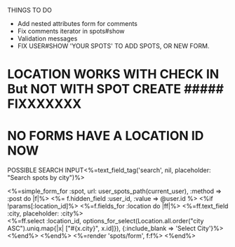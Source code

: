 THINGS TO DO

- Add nested attributes form for comments
- Fix comments iterator in spots#show
- Validation messages
- FIX USER#SHOW 'YOUR SPOTS' TO ADD SPOTS, OR NEW FORM.

# LOCATION WORKS WITH CHECK IN But NOT WITH SPOT CREATE ##### FIXXXXXXX
# NO FORMS HAVE A LOCATION ID NOW

POSSIBLE SEARCH INPUT<%=text_field_tag('search', nil, placeholder: "Search spots by city")%><br>

<%=simple_form_for :spot, url: user_spots_path(current_user), :method => :post do |f|%>
    <%= f.hidden_field :user_id, :value => @user.id %>
    <%if !params[:location_id]%>
      <%=f.fields_for :location do |ff|%>
        <%=ff.text_field :city, placeholder: :city%><br>
        <%=ff.select :location_id, options_for_select(Location.all.order("city ASC").uniq.map{|x| ["#{x.city}", x.id]}), {:include_blank => 'Select City'}%><br>
      <%end%>
    <%end%>
    <%=render 'spots/form', f:f%>
  <%end%><br>